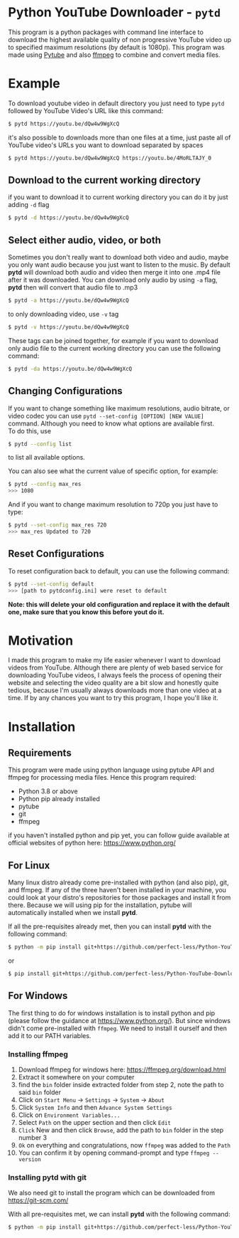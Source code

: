 # Python YouTube Downloader - `pytd`

This program is a python packages with command line interface to download the highest available quality of non progressive YouTube video up to specified maximum resolutions (by default is 1080p). This program was made using [Pytube](https://pytube.io/en/latest/) and also [ffmpeg](https://www.ffmpeg.org/) to combine and convert media files.

# Example

To download youtube video in default directory you just need to type `pytd` followed by YouTube Video's URL like this command:  
```bash
$ pytd https://youtu.be/dQw4w9WgXcQ
```

it's also possible to downloads more than one files at a time, just paste all of YouTube video's URLs you want to download separated by spaces  
```bash
$ pytd https://youtu.be/dQw4w9WgXcQ https://youtu.be/4MoRLTAJY_0
```


## Download to the current working directory  
  
if you want to download it to current working directory you can do it by just adding `-d` flag  
```bash
$ pytd -d https://youtu.be/dQw4w9WgXcQ
```

## Select either audio, video, or both  
    
Sometimes you don't really want to download both video and audio, maybe you only want audio because you just want to listen to the music. By default **pytd** will download both audio and video then merge it into one .mp4 file after it was downloaded. You can download only audio by using `-a` flag, **pytd** then will convert that audio file to .mp3  
```bash
$ pytd -a https://youtu.be/dQw4w9WgXcQ
```
to only downloading video, use `-v` tag  
```bash
$ pytd -v https://youtu.be/dQw4w9WgXcQ
```

These tags can be joined together, for example if you want to download only audio file to the current working directory you can use the following command:  
```bash
$ pytd -da https://youtu.be/dQw4w9WgXcQ
```

## Changing Configurations

If you want to change something like maximum resolutions, audio bitrate, or video codec you can use 
`pytd --set-config [OPTION] [NEW VALUE]` command. Although you need to know what options are available first.  
To do this, use  
```bash
$ pytd --config list
```
to list all available options. 

You can also see what the current value of specific option, for example:  
```bash
$ pytd --config max_res
>>> 1080
```

And if you want to change maximum resolution to 720p you just have to type:
```bash
$ pytd --set-config max_res 720
>>> max_res Updated to 720
```

## Reset Configurations

To reset configuration back to default, you can use the following command:
```bash
$ pytd --set-config default
>>> [path to pytdconfig.ini] were reset to default
```
**Note: this will delete your old configuration and replace it with the default one, make sure that you know this before yout do it.**


# Motivation

I made this program to make my life easier whenever I want to download videos from YouTube. Although there are plenty of web based service for downloading YouTube videos, I always feels the process of opening their website and selecting the video quality are a bit slow and honestly quite tedious, because I'm usually always downloads more than one video at a time. If by any chances you want to try this program, I hope you'll like it.  
 

# Installation

## Requirements

This program were made using python language using pytube API and ffmpeg for processing media files. Hence this program required:

- Python 3.8 or above
- Python pip already installed
- pytube
- git
- ffmpeg

if you haven't installed python and pip yet, you can follow guide available at official websites of python here: https://www.python.org/

## For Linux

Many linux distro already come pre-installed with python (and also pip), git, and ffmpeg. If any of the three haven't been installed in your machine, you could look at your distro's repositories for those packages and install it from there. Because we will using pip for the installation, pytube will automatically installed when we install **pytd**.

If all the pre-requisites already met, then you can install **pytd** with the following command:
```bash
$ python -m pip install git+https://github.com/perfect-less/Python-YouTube-Downloader
```
or  
```bash
$ pip install git+https://github.com/perfect-less/Python-YouTube-Downloader
```

## For Windows

The first thing to do for windows installation is to install python and pip (please follow the guidance at https://www.python.org/). But since windows didn't come pre-installed with `ffmpeg`. We need to install it ourself and then add it to our PATH variables.

### Installing ffmpeg
1. Download ffmpeg for windows here: https://ffmpeg.org/download.html
2. Extract it somewhere on your computer
3. find the `bin` folder inside extracted folder from step 2, note the path to said `bin` folder
4. Click on `Start Menu` -> `Settings` -> `System` -> `About`
5. Click `System Info` and then `Advance System Settings`
6. Click on `Environment Variables...`
7. Select `Path` on the upper section and then click `Edit`
8. `Click` New and then click `Browse`, add the path to `bin` folder in the step number 3
9. `Ok` on everything and congratulations, now `ffmpeg` was added to the `Path`
10. You can confirm it by opening command-prompt and type `ffmpeg --version`

### Installing **pytd** with git

We also need git to install the program which can be downloaded from https://git-scm.com/

With all pre-requisites met, we can install **pytd** with the following command:
```bash
$ python -m pip install git+https://github.com/perfect-less/Python-YouTube-Downloader
```


